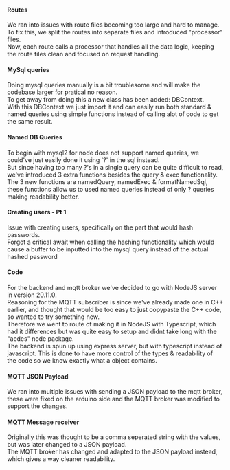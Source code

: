 #### Routes
We ran into issues with route files becoming too large and hard to manage. To fix this, we split the routes into separate files and introduced "processor" files. <br />
Now, each route calls a processor that handles all the data logic, keeping the route files clean and focused on request handling.

#### MySql queries
Doing mysql queries manually is a bit troublesome and will make the codebase larger for pratical no reason. <br />
To get away from doing this a new class has been added: DBContext. <br />
With this DBContext we just import it and can easily run both standard & named queries using simple functions instead of calling alot of code to get the same result. <br />

#### Named DB Queries
To begin with mysql2 for node does not support named queries, we could've just easily done it using '?' in the sql instead.<br />
But since having too many ?'s in a single query can be quite difficult to read, we've introduced 3 extra functions besides the query & exec functionality.<br />
The 3 new functions are namedQuery, namedExec & formatNamedSql, these functions allow us to used named queries instead of only ? queries making readability better.

#### Creating users - Pt 1
Issue with creating users, specifically on the part that would hash passwords. <br />
Forgot a critical await when calling the hashing functionality which would cause a buffer to be inputted into the mysql query instead of the actual hashed password

#### Code
For the backend and mqtt broker we've decided to go with NodeJS server in version 20.11.0. <br />
Reasoning for the MQTT subscriber is since we've already made one in C++ earlier, and thought that would be too easy to just copypaste the C++ code, so wanted to try something new. <br />
Therefore we went to route of making it in NodeJS with Typescript, which had it differences but was quite easy to setup and didnt take long with the "aedes" node package. <br />
The backend is spun up using express server, but with typescript instead of javascript. This is done to have more control of the types & readability of the code so we know exactly what a object contains.

#### MQTT JSON Payload
We ran into multiple issues with sending a JSON payload to the mqtt broker, these were fixed on the arduino side and the MQTT broker was modified to support the changes.

#### MQTT Message receiver
Originally this was thought to be a comma seperated string with the values, but was later changed to a JSON payload. <br />
The MQTT broker has changed and adapted to the JSON payload instead, which gives a way cleaner readability.